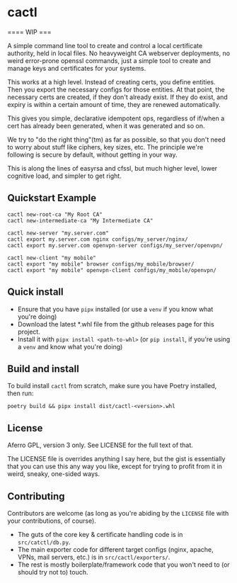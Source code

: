 # cactl

==== WIP ===

A simple command line tool to create and control a local certificate authority, held in local files. No heavyweight CA webserver deployments, no weird error-prone openssl commands, just a simple tool to create and manage keys and certificates for your systems.

This works at a high level. Instead of creating certs, you define entities. Then you export the necessary configs for those entities. At that point, the necessary certs are created, if they don't already exist. If they do exist, and expiry is within a certain amount of time, they are renewed automatically.

This gives you simple, declarative idempotent ops, regardless of if/when a cert has already been generated, when it was generated and so on.

We try to "do the right thing"(tm) as far as possible, so that you don't need to worry about stuff like ciphers, key sizes, etc.  The principle we're following is secure by default, without getting in your way.

This is along the lines of easyrsa and cfssl, but much higher level, lower cognitive load, and simpler to get right.

## Quickstart Example

```
cactl new-root-ca "My Root CA"
cactl new-intermediate-ca "My Intermediate CA"

cactl new-server "my.server.com"
cactl export my.server.com nginx configs/my_server/nginx/
cactl export my.server.com openvpn-server configs/my_server/openvpn/

cactl new-client "my mobile"
cactl export "my mobile" browser configs/my_mobile/browser/
cactl export "my mobile" openvpn-client configs/my_mobile/openvpn/
```


## Quick install

- Ensure that you have `pipx` installed (or use a `venv` if you know what you're doing)
- Download the latest *.whl file from the github releases page for this project.
- Install it with `pipx install <path-to-whl>` (or `pip install`, if you're using a `venv` and know what you're doing)


## Build and install

To build install `cactl` from scratch, make sure you have Poetry installed, then run:

```poetry build && pipx install dist/cactl-<version>.whl```


## License

Aferro GPL, version 3 only.  See LICENSE for the full text of that.

The LICENSE file is overrides anything I say here, but the gist is essentially that you can use this any way you like, except for trying to profit from it in weird, sneaky, one-sided ways.


## Contributing

Contributors are welcome (as long as you're abiding by the `LICENSE` file with your contributions, of course).

- The guts of the core key & certificate handling code is in `src/catctl/db.py`.
- The main exporter code for different target configs (nginx, apache, VPNs, mail servers, etc.) is in `src/cactl/exporters/`.
- The rest is mostly boilerplate/framework code that you won't need to (or should try not to) touch.
